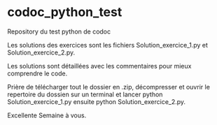 # codoc_python_test
Repository du test python de codoc

Les solutions des exercices sont les fichiers Solution_exercice_1.py et Solution_exercice_2.py.

Les solutions sont détaillées avec les commentaires pour mieux comprendre le code.

Prière de télécharger tout le dossier en .zip, décompresser et ouvrir le repertoire du dossien sur un terminal et lancer python Solution_exercice_1.py ensuite python Solution_exercice_2.py.

Excellente Semaine à vous.


